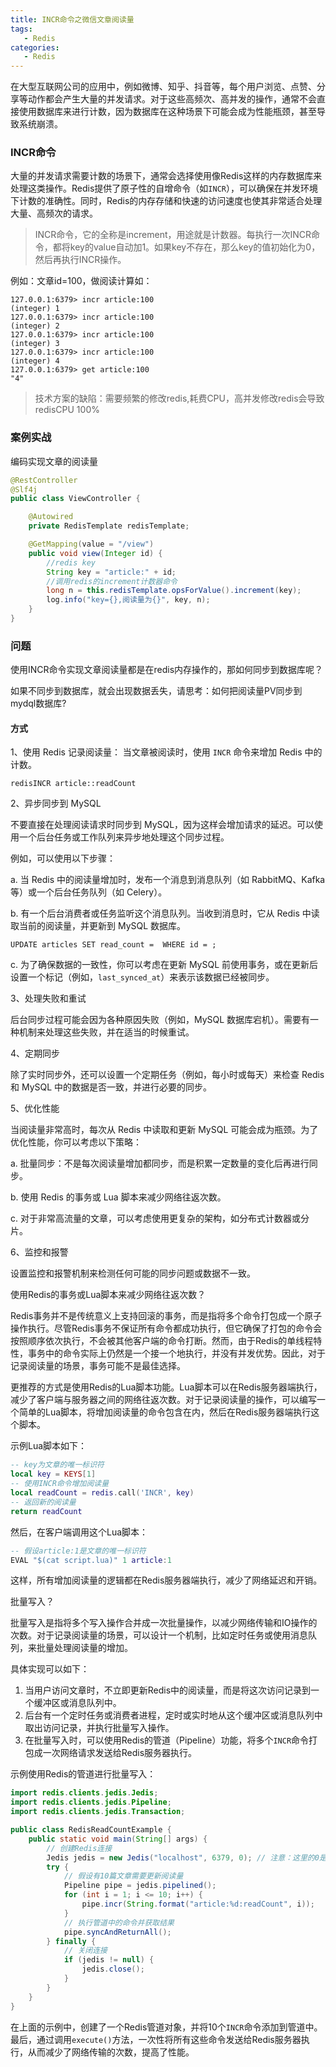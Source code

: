 ```yaml
---
title: INCR命令之微信文章阅读量
tags:
   - Redis
categories:
   - Redis
---
```





在大型互联网公司的应用中，例如微博、知乎、抖音等，每个用户浏览、点赞、分享等动作都会产生大量的并发请求。对于这些高频次、高并发的操作，通常不会直接使用数据库来进行计数，因为数据库在这种场景下可能会成为性能瓶颈，甚至导致系统崩溃。

### INCR命令

大量的并发请求需要计数的场景下，通常会选择使用像Redis这样的内存数据库来处理这类操作。Redis提供了原子性的自增命令（如`INCR`），可以确保在并发环境下计数的准确性。同时，Redis的内存存储和快速的访问速度也使其非常适合处理大量、高频次的请求。

> INCR命令，它的全称是increment，用途就是计数器。每执行一次INCR命令，都将key的value自动加1。如果key不存在，那么key的值初始化为0，然后再执行INCR操作。

例如：文章id=100，做阅读计算如：

```shell
127.0.0.1:6379> incr article:100
(integer) 1
127.0.0.1:6379> incr article:100
(integer) 2
127.0.0.1:6379> incr article:100
(integer) 3
127.0.0.1:6379> incr article:100
(integer) 4
127.0.0.1:6379> get article:100
"4"
```

> 技术方案的缺陷：需要频繁的修改redis,耗费CPU，高并发修改redis会导致 redisCPU 100%

### 案例实战

编码实现文章的阅读量

```java
@RestController
@Slf4j
public class ViewController {

    @Autowired
    private RedisTemplate redisTemplate;

    @GetMapping(value = "/view")
    public void view(Integer id) {
        //redis key
        String key = "article:" + id;
        //调用redis的increment计数器命令
        long n = this.redisTemplate.opsForValue().increment(key);
        log.info("key={},阅读量为{}", key, n);
    }
}
```

### 问题

使用INCR命令实现文章阅读量都是在redis内存操作的，那如何同步到数据库呢？

如果不同步到数据库，就会出现数据丢失，请思考：如何把阅读量PV同步到mydql数据库?

#### 方式

1、使用 Redis 记录阅读量：
当文章被阅读时，使用 `INCR` 命令来增加 Redis 中的计数。

```
redisINCR article::readCount
```

2、异步同步到 MySQL

不要直接在处理阅读请求时同步到 MySQL，因为这样会增加请求的延迟。可以使用一个后台任务或工作队列来异步地处理这个同步过程。

例如，可以使用以下步骤：

a. 当 Redis 中的阅读量增加时，发布一个消息到消息队列（如 RabbitMQ、Kafka 等）或一个后台任务队列（如 Celery）。

b. 有一个后台消费者或任务监听这个消息队列。当收到消息时，它从 Redis 中读取当前的阅读量，并更新到 MySQL 数据库。

~~~
UPDATE articles SET read_count =  WHERE id = ;
~~~

c. 为了确保数据的一致性，你可以考虑在更新 MySQL 前使用事务，或在更新后设置一个标记（例如，`last_synced_at`）来表示该数据已经被同步。

3、处理失败和重试

后台同步过程可能会因为各种原因失败（例如，MySQL 数据库宕机）。需要有一种机制来处理这些失败，并在适当的时候重试。

4、定期同步

除了实时同步外，还可以设置一个定期任务（例如，每小时或每天）来检查 Redis 和 MySQL 中的数据是否一致，并进行必要的同步。

5、优化性能

当阅读量非常高时，每次从 Redis 中读取和更新 MySQL 可能会成为瓶颈。为了优化性能，你可以考虑以下策略：

a. 批量同步：不是每次阅读量增加都同步，而是积累一定数量的变化后再进行同步。

b. 使用 Redis 的事务或 Lua 脚本来减少网络往返次数。

c. 对于非常高流量的文章，可以考虑使用更复杂的架构，如分布式计数器或分片。

6、监控和报警

设置监控和报警机制来检测任何可能的同步问题或数据不一致。



使用Redis的事务或Lua脚本来减少网络往返次数？

Redis事务并不是传统意义上支持回滚的事务，而是指将多个命令打包成一个原子操作执行。尽管Redis事务不保证所有命令都成功执行，但它确保了打包的命令会按照顺序依次执行，不会被其他客户端的命令打断。然而，由于Redis的单线程特性，事务中的命令实际上仍然是一个接一个地执行，并没有并发优势。因此，对于记录阅读量的场景，事务可能不是最佳选择。

更推荐的方式是使用Redis的Lua脚本功能。Lua脚本可以在Redis服务器端执行，减少了客户端与服务器之间的网络往返次数。对于记录阅读量的操作，可以编写一个简单的Lua脚本，将增加阅读量的命令包含在内，然后在Redis服务器端执行这个脚本。

示例Lua脚本如下：

```lua
-- key为文章的唯一标识符
local key = KEYS[1]
-- 使用INCR命令增加阅读量
local readCount = redis.call('INCR', key)
-- 返回新的阅读量
return readCount
```

然后，在客户端调用这个Lua脚本：

```lua
-- 假设article:1是文章的唯一标识符
EVAL "$(cat script.lua)" 1 article:1
```

这样，所有增加阅读量的逻辑都在Redis服务器端执行，减少了网络延迟和开销。



批量写入？

批量写入是指将多个写入操作合并成一次批量操作，以减少网络传输和IO操作的次数。对于记录阅读量的场景，可以设计一个机制，比如定时任务或使用消息队列，来批量处理阅读量的增加。

具体实现可以如下：

1. 当用户访问文章时，不立即更新Redis中的阅读量，而是将这次访问记录到一个缓冲区或消息队列中。
2. 后台有一个定时任务或消费者进程，定时或实时地从这个缓冲区或消息队列中取出访问记录，并执行批量写入操作。
3. 在批量写入时，可以使用Redis的管道（Pipeline）功能，将多个`INCR`命令打包成一次网络请求发送给Redis服务器执行。

示例使用Redis的管道进行批量写入：

```java
import redis.clients.jedis.Jedis;
import redis.clients.jedis.Pipeline;
import redis.clients.jedis.Transaction;

public class RedisReadCountExample {
    public static void main(String[] args) {
        // 创建Redis连接
        Jedis jedis = new Jedis("localhost", 6379, 0); // 注意：这里的0是超时时间，不是db index，通常设置为2000或其他合适的值
        try {
            // 假设有10篇文章需要更新阅读量
            Pipeline pipe = jedis.pipelined();
            for (int i = 1; i <= 10; i++) {
                pipe.incr(String.format("article:%d:readCount", i));
            }
            // 执行管道中的命令并获取结果
            pipe.syncAndReturnAll();
        } finally {
            // 关闭连接
            if (jedis != null) {
                jedis.close();
            }
        }
    }
}
```

在上面的示例中，创建了一个Redis管道对象，并将10个`INCR`命令添加到管道中。最后，通过调用`execute()`方法，一次性将所有这些命令发送给Redis服务器执行，从而减少了网络传输的次数，提高了性能。